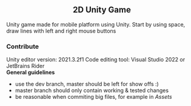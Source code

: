 ## <center> 2D Unity Game </center>
Unity game made for mobile platform using Unity.
Start by using space, draw lines with left and right mouse buttons

### Contribute
Unity editor version: 2021.3.2f1
Code editing tool: Visual Studio 2022 or JetBrains Rider 
<br><b> General guidelines </b>
- use the dev branch, master should be left for show offs :)
- master branch should only contain working & tested changes
- be reasonable when commiting big files, for example in *Assets*
